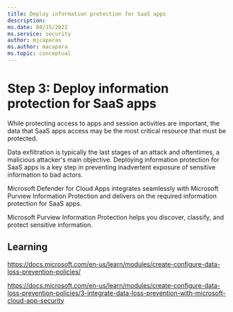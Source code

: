 ```yaml
---
title: Deploy information protection for SaaS apps
description: 
ms.date: 04/15/2022
ms.service: security
author: mjcaparas
ms.author: macapara
ms.topic: conceptual
---
```


# Step 3: Deploy information protection for SaaS apps


While protecting access to apps and session activities are important, the data that SaaS apps access may be the most critical resource that must be protected. 


Data exfiltration is typically the last stages of an attack and oftentimes, a malicious attacker's main objective. Deploying information protection for SaaS apps is a key step in preventing inadvertent exposure of sensitive information to bad actors. 

Microsoft Defender for Cloud Apps integrates seamlessly with Microsoft Purview Information Protection and delivers on the required information protection for SaaS apps.  


Microsoft Purview Information Protection helps you discover, classify, and protect sensitive information. 





## Learning


https://docs.microsoft.com/en-us/learn/modules/create-configure-data-loss-prevention-policies/


https://docs.microsoft.com/en-us/learn/modules/create-configure-data-loss-prevention-policies/3-integrate-data-loss-prevention-with-microsoft-cloud-app-security